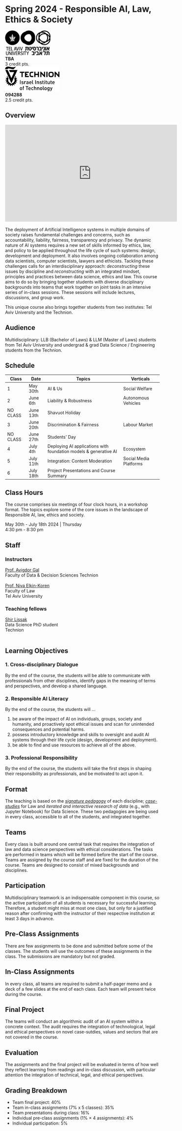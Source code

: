 # Spring 2024 - Responsible AI, Law, Ethics & Society

<div class="image-grid">
  <div class="image-cell">
    <img src="/assets/Tel-Aviv-University.png" alt="Tel Aviv University Logo" style="height: 80px; margin-right: 15px;" />
    <div>
      <strong>TBA</strong><br/>
      3 credit pts.
    </div>
  </div>

  <div class="image-cell">
    <img src="/assets/technion.png" alt="Technion Logo" style="height: 80px; margin-right: 15px;" />
    <div>
      <strong>094288</strong><br/>
      2.5 credit pts.
    </div>
  </div>
</div>

## Overview

<iframe width="560" height="315" src="https://www.youtube-nocookie.com/embed/DQ8wYGP_5so" title="YouTube video player" frameborder="0" allow="accelerometer; autoplay; clipboard-write; encrypted-media; gyroscope; picture-in-picture" allowfullscreen></iframe>

The deployment of Artificial Intelligence systems in multiple domains of society raises fundamental challenges and concerns, such as accountability, liability, fairness, transparency and privacy. The dynamic nature of AI systems requires a new set of skills informed by ethics, law, and policy to be applied throughout the life cycle of such systems: design, development and deployment. It also involves ongoing collaboration among data scientists, computer scientists, lawyers and ethicists. Tackling these challenges calls for an interdisciplinary approach: *deconstructing* these issues by discipline and *reconstructing* with an integrated mindset, principles and practices between data science, ethics and law. This course aims to do so by bringing together students with diverse disciplinary backgrounds into teams that work together on joint tasks in an intensive series of in-class sessions. These sessions will include lectures, discussions, and group work. 

This unique course also brings together students from two institutes: Tel Aviv University and the Technion.

## Audience

Multidisciplinary: LLB (Bachelor of Laws) & LLM (Master of Laws) students from Tel Aviv University and undergrad & grad Data Science / Engineering students from the Technion.

## Schedule

| Class | Date                | Topics                          | Verticals             |
|-------|---------------------|---------------------------------|-----------------------|
| 1     | May 30th | AI & Us                         | Social Welfare        |
| 2     | June 6th | Liability & Robustness          | Autonomous Vehicles   |
| NO CLASS | June 13th | Shavuot Holiday          |   |
| 3     | June 20th | Discrimination & Fairness       | Labour Market |
| NO CLASS | June 27th | Students' Day       |   |
| 4     | July 4th | Deploying AI applications with foundation models & generative AI | Ecosystem |
| 5     | July 11th | Integration: Content Moderation | Social Media Platforms|
| 6     | July 18th | Project Presentations and Course Summary |                       |

## Class Hours
The course comprises six meetings of four clock hours, in a workshop format. The topics explore some of the core issues in the landscape of Responsible AI, law, ethics and society. 

May 30th - July 18th 2024 | Thursday    
4:30 pm - 8:30 pm

## Staff

### Instructors

<a href="https://agp.iem.technion.ac.il/avigal/">Prof. Avigdor Gal</a>  
Faculty of Data &amp; Decision Sciences
Technion
<br/><br/>
<a href="https://en-law.tau.ac.il/profile/elkiniva">Prof. Niva Elkin-Koren</a>  
Faculty of Law  
Tel Aviv University

### Teaching fellows

<a href="https://www.linkedin.com/in/shir-lissak-012174166/">Shir Lissak</a>  
Data Science PhD student  
Technion
<br/><br/>

## Learning Objectives

### 1.  Cross-disciplinary  Dialogue

By the end of the course, the students will be able to communicate with professionals from other disciplines, identify gaps in the meaning of terms and perspectives, and develop a shared language.
   
### 2. Responsible AI Literacy

By the end of the course, the students will …

1. be aware of the impact of AI on individuals, groups, society and humanity, and proactively spot ethical issues and scan for unintended consequences and potential harms.
2. possess introductory knowledge and skills to oversight and audit AI systems through their life cycle (design, development and deployment).
3. be able to find and use resources to achieve all of the above.

### 3. Professional Responsibility

By the end of the course, the students will take the first steps in shaping their responsibility as professionals, and be motivated to act upon it.

## Format

The teaching is based on the [*signature pedagogy*](https://wiki.ubc.ca/Signature_Pedagogies) of each discipline; [*case-studies*](https://casestudies.law.harvard.edu/the-case-study-teaching-method/) for Law and *iterated and interactive research of data* (e.g., with Jupyter Notebook) for Data Science. These two pedagogies are being used in every class, accessible to all of the students, and integrated together.

## Teams

Every class is built around one central task that requires the integration of law and data science perspectives with ethical considerations. The tasks are performed in teams which will be formed before the start of the course. Teams are assigned by the course staff and are fixed for the duration of the course. Teams are designed to consist of mixed backgrounds and disciplines.

## Participation

Multidisciplinary teamwork is an indispensable component in this course, so the active participation of all students is necessary for successful learning. Therefore, a student might miss at most one class, but only for a justified reason after confirming with the instructor of their respective institution at least 3 days in advance. 

## Pre-Class Assignments

There are few assignments to be done and submitted before some of the classes. The students will use the outcomes of these assignments in the class. The submissions are mandatory but not graded. 

## In-Class Assignments

In every class, all teams are required to submit a half-pager memo and a deck of a few slides at the end of each class. Each team will present twice during the course.

## Final Project

The teams will conduct an algorithmic audit of an AI system within a concrete context. The audit requires the integration of technological, legal and ethical perspectives on novel case-sutdies, values and sectors that are not covered in the course.

## Evaluation

The assignments and the final project will be evaluated in terms of how well they reflect learning from readings and in-class discussion, with particular attention the integration of technical, legal, and ethical perspectives.

## Grading Breakdown

- Team final project: 40%
- Team in-class assignments (7% x 5 classes): 35%
- Team presentations during class: 16%
- Individual pre-class assignments (1% × 4 assignments): 4%
- Individual participation: 5%
